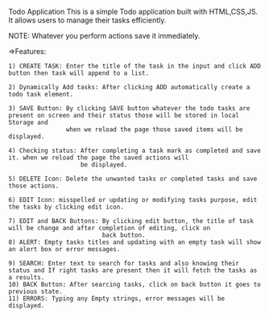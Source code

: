Todo Application
This is a simple Todo application built with HTML,CSS,JS. It allows users to manage their tasks efficiently.

 NOTE: Whatever you perform actions save it immediately.
 
=>Features:
    
    1) CREATE TASK: Enter the title of the task in the input and click ADD button then task will append to a list.

    2) Dynamically Add tasks: After clicking ADD automatically create a todo task element.

    3) SAVE Button: By clicking SAVE button whatever the todo tasks are present on screen and their status those will be stored in local Storage and
                    when we reload the page those saved items will be displayed.
                
    4) Checking status: After completing a task mark as completed and save it. when we reload the page the saved actions will
                        be displayed.

    5) DELETE Icon: Delete the unwanted tasks or completed tasks and save those actions.

    6) EDIT Icon: misspelled or updating or modifying tasks purpose, edit the tasks by clicking edit icon.

    7) EDIT and BACK Buttons: By clicking edit button, the title of task will be change and after completion of editing, click on 
                              back button.
    8) ALERT: Empty tasks titles and updating with an empty task will show an alert box or error messages.

    9) SEARCH: Enter text to search for tasks and also knowing their status and If right tasks are present then it will fetch the tasks as a results.
    10) BACK Button: After searcing tasks, click on back button it goes to previous state.
    11) ERRORS: Typing any Empty strings, error messages will be displayed. 

    

